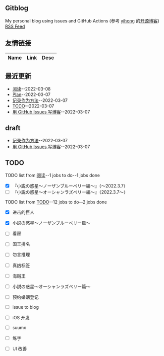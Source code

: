 ## Gitblog
My personal blog using issues and GitHub Actions (参考 [yihong](https://github.com/yihong0618) 的[开源博客](https://github.com/yihong0618/gitblog/issues/177))
[RSS Feed](https://raw.githubusercontent.com/wjianbo/blog-data/main/feed.xml)
## 友情链接
| Name | Link | Desc | 
 | ---- | ---- | ---- |
## 最近更新
- [阅读](https://github.com/wjianbo/blog-data/issues/5)--2022-03-08
- [Plan](https://github.com/wjianbo/blog-data/issues/4)--2022-03-07
- [记录作为方法](https://github.com/wjianbo/blog-data/issues/3)--2022-03-07
- [TODO](https://github.com/wjianbo/blog-data/issues/2)--2022-03-07
- [用 GitHub Issues 写博客](https://github.com/wjianbo/blog-data/issues/1)--2022-03-07
## draft
- [记录作为方法](https://github.com/wjianbo/blog-data/issues/3)--2022-03-07
- [用 GitHub Issues 写博客](https://github.com/wjianbo/blog-data/issues/1)--2022-03-07
## TODO
TODO list from [阅读](https://github.com/wjianbo/blog-data/issues/5)--1 jobs to do--1 jobs done
- [x] 『小説の惑星〜ノーザンブルーベリー編～』（～2022.3.7）
- [ ] 『小説の惑星〜オーシャンラズベリー編～』（2022.3.7〜）

TODO list from [TODO](https://github.com/wjianbo/blog-data/issues/2)--12 jobs to do--2 jobs done
- [x] 进击的巨人
- [x] 小説の惑星〜ノーザンブルーベリー篇〜
- [ ] 看房
- [ ] 国王排名
- [ ] 勿言推理
- [ ] 真凶标签
- [ ] 海贼王
- [ ] 小説の惑星〜オーシャンラズベリー篇〜
- [ ] 预约婚姻登记
- [ ] issue to blog
- [ ] iOS 开发
- [ ] suumo
- [ ] 练字
- [ ] UI 改善

